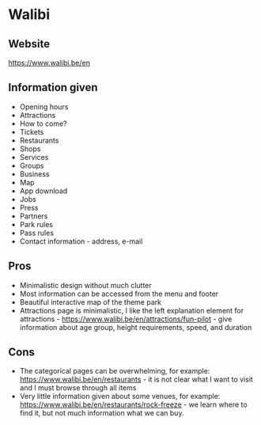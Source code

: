 # Walibi

## Website

https://www.walibi.be/en

## Information given

- Opening hours
- Attractions
- How to come?
- Tickets
- Restaurants
- Shops
- Services
- Groups
- Business
- Map
- App download
- Jobs
- Press
- Partners
- Park rules
- Pass rules
- Contact information - address, e-mail

## Pros

- Minimalistic design without much clutter
- Most information can be accessed from the menu and footer
- Beautiful interactive map of the theme park
- Attractions page is minimalistic, I like the left explanation element for attractions - https://www.walibi.be/en/attractions/fun-pilot - give information about age group, height requirements, speed, and duration

## Cons

- The categorical pages can be overwhelming, for example: https://www.walibi.be/en/restaurants - it is not clear what I want to visit and I must browse through all items
- Very little information given about some venues, for example: https://www.walibi.be/en/restaurants/rock-freeze - we learn where to find it, but not much information what we can buy.